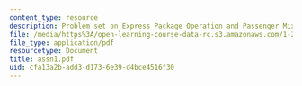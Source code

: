 ```yaml
---
content_type: resource
description: Problem set on Express Package Operation and Passenger Mix Model
file: /media/https%3A/open-learning-course-data-rc.s3.amazonaws.com/1-206j-airline-schedule-planning-spring-2003/cfa13a2badd3d1736e39d4bce4516f30_assn1.pdf
file_type: application/pdf
resourcetype: Document
title: assn1.pdf
uid: cfa13a2b-add3-d173-6e39-d4bce4516f30
---
```


